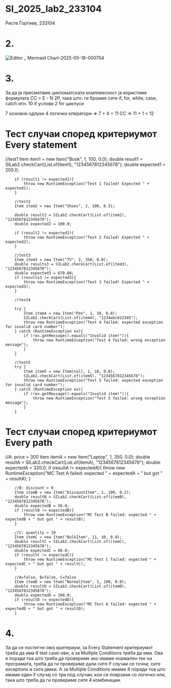 # SI_2025_lab2_233104

Ристе Ѓорѓиев, 233104
# 2.
![Editor _ Mermaid Chart-2025-05-18-000754](https://github.com/user-attachments/assets/34a159f3-b011-44ca-9f3d-104c4885121a)


# 3.

За да ја пресметаме цикломатската комплексност ја користиме формулата CC = E - N 2P, 
така што:
ги броиме сите if, for, while, case, catch итн.
10 if услови
2 for циклуси

7 основни одлуки
4 логички оператори => 7 + 4 = 11
CC => 11 + 1 = 12


# Тест случаи според критериумот Every statement

//test1
        Item item1 = new Item("Book", 1, 100, 0.0);
        double result1 = SILab2.checkCart(List.of(item1), "1234567812345678");
        double expected1 = 200.0;

        if (result1 != expected1){
            throw new RuntimeException("Test 1 failed! Expected " + expected1);
        }

        //test2
        Item item2 = new Item("Shoes", 2, 100, 0.5);

        double result2 = SILab2.checkCart(List.of(item2), "1234567812345678");
        double expected2 = 100.0;

        if (result2 != expected2){
            throw new RuntimeException("Test 2 failed! Expected " + expected2);
        }

        //test3
        Item item3 = new Item("TV", 2, 350, 0.0);
        double results3 = SILab2.checkCart(List.of(item3), "1234567812345678");
        double expected3 = 670.00;
        if (results3 != expected3){
            throw new RuntimeException("Test 3 failed! Expected " + expected3);
        }

        //test4

        try {
            Item item4 = new Item("Pen", 1, 10, 0.0);
            SILab2.checkCart(List.of(item4), "1234abc812345");
            throw new RuntimeException("Test 4 failed: expected exception for invalid card number");
        } catch (RuntimeException ex){
            if (!ex.getMessage().equals("Invalid item!")){
                throw new RuntimeException("Test 4 failed: wrong exception message");
            }
        }

        //test5
        try {
            Item item5 = new Item(null, 1, 10, 0.0);
            SILab2.checkCart(List.of(item5), "1234567812345678");
            throw new RuntimeException("Test 5 failed: expected exception for invalid card number");
        } catch (RuntimeException ex){
            if (!ex.getMessage().equals("Invalid item!")){
                throw new RuntimeException("Test 5 failed: wrong exception message");
            }
        }

# Тест случаи според критериумот Every path

//A:
        price > 300
        Item itemA = new Item("Laptop", 1, 350, 0.0);
        double resultA = SILab2.checkCart(List.of(itemA), "1234567812345678");
        double expectedA = 320.0;
        if (resultA != expectedA){
            throw new RuntimeException("MC Test A failed: expected " + expectedA + " but got " + resultA);
        }

        //B: discount > 0
        Item itemB = new Item("DiscountItem", 1, 100, 0.2);
        double resultB = SILab2.checkCart(List.of(itemB), "1234567812345678");
        double expectedB = 50.0;
        if (resultB != expectedB){
            throw new RuntimeException("MC Test B failed: expected " + expectedB + " but got " + resultB);
        }

        //C: quantity > 10
        Item itemC = new Item("BulkItem", 11, 10, 0.0);
        double resultC = SILab2.checkCart(List.of(itemC), "1234567812345678");
        double expectedC = 80.0;
        if (resultC != expectedC){
            throw new RuntimeException("MC Test C failed: expected " + expectedC + " but got " + resultC);
        }

        //A=false, B=false, C=false
        Item itemD = new Item("NormalItem", 1, 100, 0.0);
        double resultD = SILab2.checkCart(List.of(itemD), "1234567812345678");
        double expectedD = 100.0;
        if (resultD != expectedD){
            throw new RuntimeException("MC Test A failed: expected " + expectedD + " but got " + resultD);
        }

# 4.

За да се постигне овој критериум, за Every Statement критериумот треба да има 6 test
case-ови, а за Multiple Conditions треба да има. Ова е поради тоа што треба да провериме 
ако имаме нормален тек на програмата, треба да ги провериме дали сите if случаи се точни, 
сите exceptions и сите јамки. А за Multiple Conditions имаме 4 поради тоа што имаме еден 
if случај со три под случаи, кои се поврзани со логичко или, така што треба да ги провериме сите 4 комбинации.

